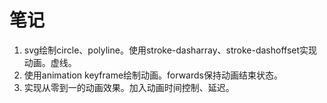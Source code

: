 # 笔记

1. svg绘制circle、polyline。使用stroke-dasharray、stroke-dashoffset实现动画。虚线。
2. 使用animation keyframe绘制动画。forwards保持动画结束状态。
3. 实现从零到一的动画效果。加入动画时间控制、延迟。

